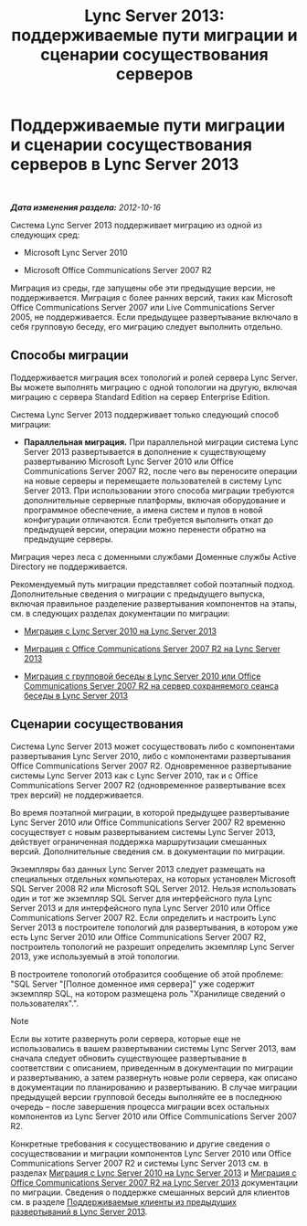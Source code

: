 ﻿---
title: 'Lync Server 2013: поддерживаемые пути миграции и сценарии сосуществования серверов'
TOCTitle: Поддерживаемые пути миграции и сценарии сосуществования серверов
ms:assetid: 2a6a730f-7f80-45f9-9540-3edfdaa265fb
ms:mtpsurl: https://technet.microsoft.com/ru-ru/library/Gg425764(v=OCS.15)
ms:contentKeyID: 49309271
ms.date: 05/19/2016
mtps_version: v=OCS.15
ms.translationtype: HT
---

# Поддерживаемые пути миграции и сценарии сосуществования серверов в Lync Server 2013

 

_**Дата изменения раздела:** 2012-10-16_

Система Lync Server 2013 поддерживает миграцию из одной из следующих сред:

  - Microsoft Lync Server 2010

  - Microsoft Office Communications Server 2007 R2

Миграция из среды, где запущены обе эти предыдущие версии, не поддерживается. Миграция с более ранних версий, таких как Microsoft Office Communications Server 2007 или Live Communications Server 2005, не поддерживается. Если предыдущее развертывание включало в себя групповую беседу, его миграцию следует выполнить отдельно.

## Способы миграции

Поддерживается миграция всех топологий и ролей сервера Lync Server. Вы можете выполнять миграцию с одной топологии на другую, включая миграцию с сервера Standard Edition на сервер Enterprise Edition.

Система Lync Server 2013 поддерживает только следующий способ миграции:

  -   
    **Параллельная миграция.** При параллельной миграции система Lync Server 2013 развертывается в дополнение к существующему развертыванию Microsoft Lync Server 2010 или Office Communications Server 2007 R2, после чего вы переносите операции на новые серверы и перемещаете пользователей в систему Lync Server 2013. При использовании этого способа миграции требуются дополнительные серверные платформы, включая оборудование и программное обеспечение, а имена систем и пулов в новой конфигурации отличаются. Если требуется выполнить откат до предыдущей версии, операции можно перенести обратно на предыдущие серверы.

Миграция через леса с доменными службами Доменные службы Active Directory не поддерживается.

Рекомендуемый путь миграции представляет собой поэтапный подход. Дополнительные сведения о миграции с предыдущего выпуска, включая правильное разделение развертывания компонентов на этапы, см. в следующих разделах документации по миграции:

  - [Миграция с Lync Server 2010 на Lync Server 2013](migration-from-lync-server-2010-to-lync-server-2013.md)

  - [Миграция с Office Communications Server 2007 R2 на Lync Server 2013](migration-from-office-communications-server-2007-r2-to-lync-server-2013.md)

  - [Миграция с групповой беседы в Lync Server 2010 или Office Communications Server 2007 R2 на сервер сохраняемого сеанса беседы в Lync Server 2013](migration-from-lync-server-2010-group-chat-or-office-communications-server-2007-r2-group-chat-to-lync-server-2013-persistent-chat-server.md)

## Сценарии сосуществования

Система Lync Server 2013 может сосуществовать либо с компонентами развертывания Lync Server 2010, либо с компонентами развертывания Office Communications Server 2007 R2. Одновременное развертывание системы Lync Server 2013 как с Lync Server 2010, так и с Office Communications Server 2007 R2 (одновременное развертывание всех трех версий) не поддерживается.

Во время поэтапной миграции, в которой предыдущее развертывание Lync Server 2010 или Office Communications Server 2007 R2 временно сосуществует с новым развертыванием системы Lync Server 2013, действует ограниченная поддержка маршрутизации смешанных версий. Дополнительные сведения см. в документации по миграции.

Экземпляры баз данных Lync Server 2013 следует размещать на специальных отдельных компьютерах, на которых установлен Microsoft SQL Server 2008 R2 или Microsoft SQL Server 2012. Нельзя использовать один и тот же экземпляр SQL Server для интерфейсного пула Lync Server 2013 и для интерфейсного пула Lync Server 2010 или Office Communications Server 2007 R2. Если определить и настроить Lync Server 2013 в построителе топологий для развертывания, в котором уже есть Lync Server 2010 или Office Communications Server 2007 R2, построитель топологий не разрешит определить экземпляр Lync Server 2013, уже используемый в этой топологии.

В построителе топологий отобразится сообщение об этой проблеме: "SQL Server "\[Полное доменное имя сервера\]" уже содержит экземпляр SQL, на котором размещена роль "Хранилище сведений о пользователях".".

> [!note]  
> Если вы хотите развернуть роли сервера, которые еще не использовались в вашем развертывании системы Lync Server 2013, вам сначала следует обновить существующее развертывание в соответствии с описанием, приведенным в документации по миграции и развертыванию, а затем развернуть новые роли сервера, как описано в документации по планированию и развертыванию. В случае миграции предыдущей версии групповой беседы выполняйте ее в последнюю очередь – после завершения процесса миграции всех остальных компонентов из Lync Server 2010 или Office Communications Server 2007 R2.

Конкретные требования к сосуществованию и другие сведения о сосуществовании и миграции компонентов Lync Server 2010 или Office Communications Server 2007 R2 и системы Lync Server 2013 см. в разделах [Миграция с Lync Server 2010 на Lync Server 2013](migration-from-lync-server-2010-to-lync-server-2013.md) и [Миграция с Office Communications Server 2007 R2 на Lync Server 2013](migration-from-office-communications-server-2007-r2-to-lync-server-2013.md) документации по миграции. Сведения о поддержке смешанных версий для клиентов см. в разделе [Поддерживаемые клиенты из предыдущих развертываний в Lync Server 2013](lync-server-2013-supported-clients-from-previous-deployments.md).

